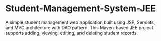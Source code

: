 # Student-Management-System-JEE
A simple student management web application built using JSP, Servlets, and MVC architecture with DAO pattern. This Maven-based JEE project supports adding, viewing, editing, and deleting student records.
